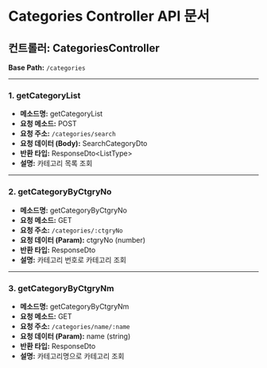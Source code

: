 # Categories Controller API 문서

## 컨트롤러: CategoriesController

**Base Path:** `/categories`

---

### 1. getCategoryList

- **메소드명:** getCategoryList
- **요청 메소드:** POST
- **요청 주소:** `/categories/search`
- **요청 데이터 (Body):** SearchCategoryDto
- **반환 타입:** ResponseDto<ListType<SelectCategoryListItemType>>
- **설명:** 카테고리 목록 조회

---

### 2. getCategoryByCtgryNo

- **메소드명:** getCategoryByCtgryNo
- **요청 메소드:** GET
- **요청 주소:** `/categories/:ctgryNo`
- **요청 데이터 (Param):** ctgryNo (number)
- **반환 타입:** ResponseDto<SelectCategoryType>
- **설명:** 카테고리 번호로 카테고리 조회

---

### 3. getCategoryByCtgryNm

- **메소드명:** getCategoryByCtgryNm
- **요청 메소드:** GET
- **요청 주소:** `/categories/name/:name`
- **요청 데이터 (Param):** name (string)
- **반환 타입:** ResponseDto<SelectCategoryType>
- **설명:** 카테고리명으로 카테고리 조회
